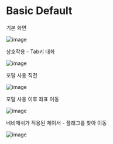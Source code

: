 # Basic Default
 
 기본 화면
 
 
![image](https://user-images.githubusercontent.com/71171290/220016161-5cfe84e9-c598-4a8c-bff5-bf0193355342.png)



상호작용 - Tab키 대화


![image](https://user-images.githubusercontent.com/71171290/220015797-c8f7173d-f8bb-4229-a921-6ee29af38dc7.png)



포탈 사용 직전


![image](https://user-images.githubusercontent.com/71171290/220016228-ab16d27b-e697-4ae2-bb53-8a5f33f212ed.png)



포탈 사용 이후 좌표 이동


![image](https://user-images.githubusercontent.com/71171290/220016328-34e3a061-17b7-4ebd-a733-c48b2edce82a.png)



네비매쉬가 적용된 체이서 - 플래그를 찾아 이동


![image](https://user-images.githubusercontent.com/71171290/220016676-fabb20d1-7ad8-4303-b32a-2248ee222061.png)
